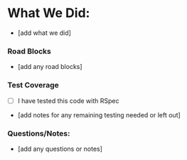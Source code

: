 # What We Did:
- [add what we did]

### Road Blocks
- [add any road blocks]

### Test Coverage
- [ ] I have tested this code with RSpec
- [add notes for any remaining testing needed or left out]

### Questions/Notes:
- [add any questions or notes]
